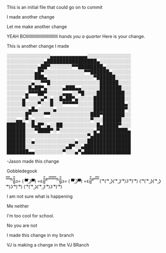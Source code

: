 This is an initial file that could go on to commit

I made another change

Let me make another change


YEAH BOIIIIIIIIIIIIIIIIIIIIIIIIIII
*hands you a quarter*
Here is your change.

This is another change I made





░░░░░░░░░░░░░░▄▄▄▄▄▄▄▄▄▄▄▄░░░░░░░░░░░░░░
░░░░░░░░░░░░▄████████████████▄░░░░░░░░░░
░░░░░░░░░░▄██▀░░░░░░░▀▀████████▄░░░░░░░░
░░░░░░░░░▄█▀░░░░░░░░░░░░░▀▀██████▄░░░░░░
░░░░░░░░░███▄░░░░░░░░░░░░░░░▀██████░░░░░
░░░░░░░░▄░░▀▀█░░░░░░░░░░░░░░░░██████░░░░
░░░░░░░█▄██▀▄░░░░░▄███▄▄░░░░░░███████░░░
░░░░░░▄▀▀▀██▀░░░░░▄▄▄░░▀█░░░░█████████░░
░░░░░▄▀░░░░▄▀░▄░░█▄██▀▄░░░░░██████████░░
░░░░░█░░░░▀░░░█░░░▀▀▀▀▀░░░░░██████████▄░
░░░░░░░▄█▄░░░░░▄░░░░░░░░░░░░██████████▀░
░░░░░░█▀░░░░▀▀░░░░░░░░░░░░░███▀███████░░
░░░▄▄░▀░▄░░░░░░░░░░░░░░░░░░▀░░░██████░░░
██████░░█▄█▀░▄░░██░░░░░░░░░░░█▄█████▀░░░
██████░░░▀████▀░▀░░░░░░░░░░░▄▀█████████▄
██████░░░░░░░░░░░░░░░░░░░░▀▄████████████
██████░░▄░░░░░░░░░░░░░▄░░░██████████████
██████░░░░░░░░░░░░░▄█▀░░▄███████████████
███████▄▄░░░░░░░░░▀░░░▄▀▄███████████████

-Jason made this change


Gobbledegook



̿̿ ̿̿ ̿̿ ̿'̿'\̵͇̿̿\з= ( ▀ ͜͞ʖ▀) =ε/̵͇̿̿/’̿’̿ ̿ ̿̿ ̿̿ ̿̿
̿̿ ̿̿ ̿̿ ̿'̿'\̵͇̿̿\з= ( ▀ ͜͞ʖ▀) =ε/̵͇̿̿/’̿’̿ ̿ ̿̿ ̿̿ ̿̿
( ͡°( ͡° ͜ʖ( ͡° ͜ʖ ͡°)ʖ ͡°) ͡°)
( ͡°( ͡° ͜ʖ( ͡° ͜ʖ ͡°)ʖ ͡°) ͡°)
( ͡°( ͡° ͜ʖ( ͡° ͜ʖ ͡°)ʖ ͡°) ͡°)







I am not sure what is happening

Me neither

I'm too cool for school.



No you are not

I made this change in my branch

VJ is making a change in the VJ BRanch


